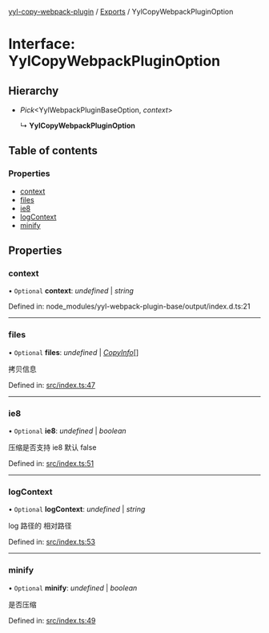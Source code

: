 [yyl-copy-webpack-plugin](../README.md) / [Exports](../modules.md) / YylCopyWebpackPluginOption

# Interface: YylCopyWebpackPluginOption

## Hierarchy

* *Pick*<YylWebpackPluginBaseOption, *context*\>

  ↳ **YylCopyWebpackPluginOption**

## Table of contents

### Properties

- [context](yylcopywebpackpluginoption.md#context)
- [files](yylcopywebpackpluginoption.md#files)
- [ie8](yylcopywebpackpluginoption.md#ie8)
- [logContext](yylcopywebpackpluginoption.md#logcontext)
- [minify](yylcopywebpackpluginoption.md#minify)

## Properties

### context

• `Optional` **context**: *undefined* \| *string*

Defined in: node_modules/yyl-webpack-plugin-base/output/index.d.ts:21

___

### files

• `Optional` **files**: *undefined* \| [*CopyInfo*](copyinfo.md)[]

拷贝信息

Defined in: [src/index.ts:47](https://github.com/jackness1208/yyl-copy-webpack-plugin/blob/e7d063a/src/index.ts#L47)

___

### ie8

• `Optional` **ie8**: *undefined* \| *boolean*

压缩是否支持 ie8 默认 false

Defined in: [src/index.ts:51](https://github.com/jackness1208/yyl-copy-webpack-plugin/blob/e7d063a/src/index.ts#L51)

___

### logContext

• `Optional` **logContext**: *undefined* \| *string*

log 路径的 相对路径

Defined in: [src/index.ts:53](https://github.com/jackness1208/yyl-copy-webpack-plugin/blob/e7d063a/src/index.ts#L53)

___

### minify

• `Optional` **minify**: *undefined* \| *boolean*

是否压缩

Defined in: [src/index.ts:49](https://github.com/jackness1208/yyl-copy-webpack-plugin/blob/e7d063a/src/index.ts#L49)
